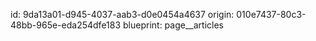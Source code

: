 id: 9da13a01-d945-4037-aab3-d0e0454a4637
origin: 010e7437-80c3-48bb-965e-eda254dfe183
blueprint: page__articles
